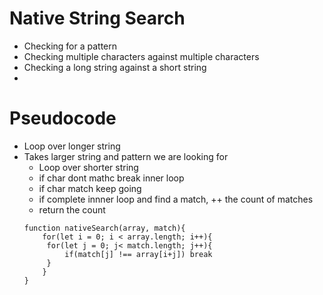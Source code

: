 # Native String Search
- Checking for a pattern
- Checking multiple characters against multiple characters
- Checking a long string against a short string
-
# Pseudocode
- Loop over longer string
- Takes larger string and pattern we are looking for
    - Loop over shorter string
    - if char dont mathc break inner loop
    - if char match keep going
    - if complete innner loop and find a match, ++ the count of matches
    - return the count
    ```
    function nativeSearch(array, match){
        for(let i = 0; i < array.length; i++){
         for(let j = 0; j< match.length; j++){
             if(match[j] !== array[i+j]) break
         }
        }
    }
